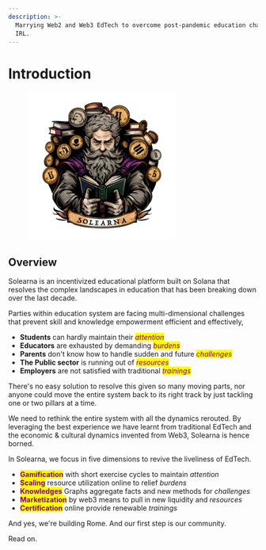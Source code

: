 ```yaml
---
description: >-
  Marrying Web2 and Web3 EdTech to overcome post-pandemic education challenges
  IRL.
---
```


# Introduction

<figure><img src="../.gitbook/assets/Logo_Solearna (1).png" alt=""><figcaption></figcaption></figure>

## Overview

Solearna is an incentivized educational platform built on Solana that resolves the complex landscapes in education that has been breaking down over the last decade.

Parties within education system are facing multi-dimensional challenges that prevent skill and knowledge empowerment efficient and effectively,

* **Students** can hardly maintain their _<mark style="color:purple;">attention</mark>_&#x20;
* **Educators** are exhausted by demanding _<mark style="color:purple;">burdens</mark>_
* **Parents** don't know how to handle sudden and future _<mark style="color:purple;">challenges</mark>_
* **The Public sector** is running out of _<mark style="color:purple;">resources</mark>_
* **Employers** are not satisfied with traditional _<mark style="color:purple;">trainings</mark>_



There's no easy solution to resolve this given so many moving parts, nor anyone could move the entire system back to its right track by just tackling one or two pillars at a time.

We need to rethink the entire system with all the dynamics rerouted. By leveraging the best experience we have learnt from traditional EdTech and the economic & cultural dynamics invented from Web3, Solearna is hence borned.

In Solearna, we focus in five dimensions to revive the liveliness of EdTech.

* <mark style="color:purple;">**Gamification**</mark> with short exercise cycles to maintain _attention_&#x20;
* <mark style="color:purple;">**Scaling**</mark> resource utilization online to relief _burdens_
* <mark style="color:purple;">**Knowledges**</mark> Graphs aggregate facts and new methods for  _challenges_
* <mark style="color:purple;">**Marketization**</mark> by web3 means to pull in new liquidity and _resources_
* <mark style="color:purple;">**Certification**</mark> online provide renewable _trainings_

And yes, we're building Rome. And our first step is our community.



Read on.
